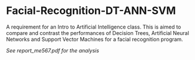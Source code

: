 # Facial-Recognition-DT-ANN-SVM
A requirement for an Intro to Artificial Intelligence class. This is aimed to compare and contrast the performances of Decision Trees, Artificial Neural Networks and Support Vector Machines for a facial recognition program.

*See report_me567.pdf for the analysis*
